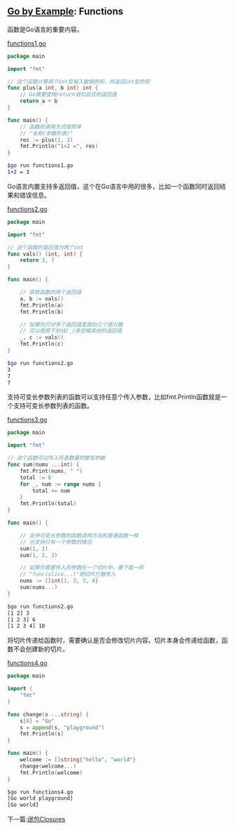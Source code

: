 ## [Go by Example](https://gobyexample.com/): Functions

函数是Go语言的重要内容。

[functions1.go](<../src/functions1.go>)

```go
package main

import "fmt"

// 这个函数计算两个int型输入数据的和，并返回int型的和
func plus(a int, b int) int {
	// Go需要使用return语句显式地返回值
	return a + b
}

func main() {
	// 函数的调用方式很简单
	// "名称(参数列表)"
	res := plus(1, 2)
	fmt.Println("1+2 =", res)
}

```

```bash
$go run functions1.go
1+2 = 3


```

Go语言内置支持多返回值，这个在Go语言中用的很多，比如一个函数同时返回结果和错误信息。

[functions2.go](<../src/functions2.go>)

```go
package main

import "fmt"

// 这个函数的返回值为两个int
func vals() (int, int) {
	return 3, 7
}

func main() {

	// 获取函数的两个返回值
	a, b := vals()
	fmt.Println(a)
	fmt.Println(b)

	// 如果你只对多个返回值里面的几个感兴趣
	// 可以使用下划线(_)来忽略其他的返回值
	_, c := vals()
	fmt.Println(c)
}
```

```bash
$go run functions2.go
3
7
7
```

支持可变长参数列表的函数可以支持任意个传入参数，比如fmt.Println函数就是一个支持可变长参数列表的函数。

[functions3.go](<../src/functions3.go>)

```go
package main

import "fmt"

// 这个函数可以传入任意数量的整型参数
func sum(nums ...int) {
	fmt.Print(nums, " ")
	total := 0
	for _, num := range nums {
		total += num
	}
	fmt.Println(total)
}

func main() {

	// 支持可变长参数的函数调用方法和普通函数一样
	// 也支持只有一个参数的情况
	sum(1, 2)
	sum(1, 2, 3)

	// 如果你需要传入的参数在一个切片中，像下面一样
	// "func(slice...)"把切片打散传入
	nums := []int{1, 2, 3, 4}
	sum(nums...)
}
```

```bash
$go run functions2.go
[1 2] 3
[1 2 3] 6
[1 2 3 4] 10
```

将切片传递给函数时，需要确认是否会修改切片内容。切片本身会传递给函数，函数不会创建新的切片。

[functions4.go](<../src/functions4.go>)

```go
package main

import (  
    "fmt"
)

func change(s ...string) {  
    s[0] = "Go"
    s = append(s, "playground")
    fmt.Println(s)
}

func main() {  
    welcome := []string{"hello", "world"}
    change(welcome...)
    fmt.Println(welcome)
}
```

```bash
$go run functions4.go
[Go world playground]
[Go world]
```

下一篇:[闭包Closures](Closures.md)